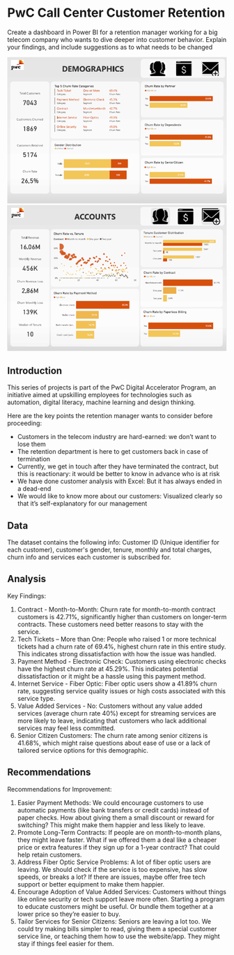 # PwC Call Center Customer Retention

Create a dashboard in Power BI for a retention manager working for a big telecom company who wants to dive deeper into customer behavior. Explain your findings, and include suggestions as to what needs to be changed



![Dashboard Screenshot](https://github.com/nyhadx/PwC_Call_Center_Customer_Retention/blob/main/PwC_Customer_Churn_Customer.png)
![Dashboard Screenshot](https://github.com/nyhadx/PwC_Call_Center_Customer_Retention/blob/main/PwC_Customer_Churn_Account.png)

## Introduction

This series of projects is part of the PwC Digital Accelerator Program, an initiative aimed at upskilling employees for technologies such as automation, digital literacy, machine learning and design thinking.

Here are the key points the retention manager wants to consider before proceeding:

- Customers in the telecom industry are hard-earned: we don’t want to lose them
- The retention department is here to get customers back in case of termination 
- Currently, we get in touch after they have terminated the contract, but this is reactionary: it would be better to know in advance who is at risk 
- We  have done customer analysis with Excel: But it has always ended in a dead-end
- We would like to know more about our customers: Visualized clearly so that it’s self-explanatory for our management



## Data

The dataset contains the following info:
Customer ID (Unique identifier for each customer), customer's gender, tenure, monthly and total charges, churn info and services each customer is subscribed for.



## Analysis
Key Findings:
1.	Contract - Month-to-Month: Churn rate for month-to-month contract customers is 42.71%, significantly higher than customers on longer-term contracts. These customers need better reasons to stay with the service.
2.	Tech Tickets – More than One: People who raised 1 or more technical tickets had a churn rate of 69.4%, highest churn rate in this entire study. This indicates strong dissatisfaction with how the issue was handled.
3.	Payment Method - Electronic Check: Customers using electronic checks have the highest churn rate at 45.29%. This indicates potential dissatisfaction or it might be a hassle using this payment method.
4.	Internet Service - Fiber Optic: Fiber optic users show a 41.89% churn rate, suggesting service quality issues or high costs associated with this service type.
5.	Value Added Services - No: Customers without any value added services (average churn rate 40%)  except for streaming services are more likely to leave, indicating that customers who lack additional services may feel less committed.
6.	Senior Citizen Customers: The churn rate among senior citizens is 41.68%, which might raise questions about ease of use or a lack of tailored service options for this demographic.



## Recommendations

Recommendations for Improvement:
1.	Easier Payment Methods: We could encourage customers to use automatic payments (like bank transfers or credit cards) instead of paper checks. How about giving them a small discount or reward for switching? This might make them happier and less likely to leave.
2.	Promote Long-Term Contracts: If people are on month-to-month plans, they might leave faster. What if we offered them a deal like a cheaper price or extra features if they sign up for a 1-year contract? That could help retain customers.
3.	Address Fiber Optic Service Problems: A lot of fiber optic users are leaving. We should check if the service is too expensive, has slow speeds, or breaks a lot? If there are issues, maybe offer free tech support or better equipment to make them happier.
4.	Encourage Adoption of Value Added Services: Customers without things like online security or tech support leave more often. Starting a program to educate customers might be useful. Or bundle them together at a lower price so they’re easier to buy.
5.	Tailor Services for Senior Citizens: Seniors are leaving a lot too. We could try making bills simpler to read, giving them a special customer service line, or teaching them how to use the website/app. They might stay if things feel easier for them.
